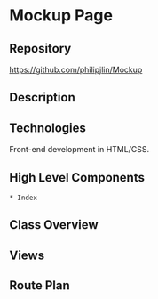# Mockup Page


## Repository
<https://github.com/philipjlin/Mockup>


## Description


## Technologies
Front-end development in HTML/CSS.


## High Level Components
    * Index


## Class Overview


## Views


## Route Plan
